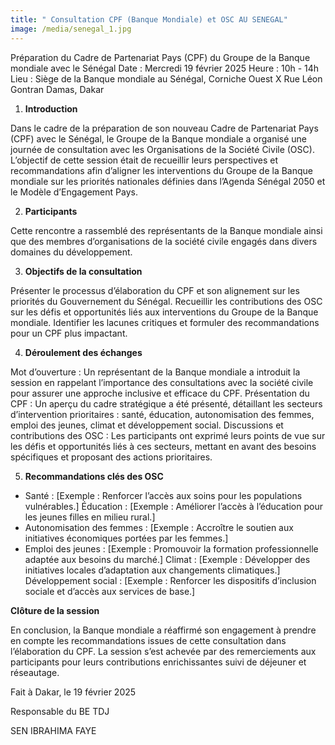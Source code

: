 ```yaml
---
title: " Consultation CPF (Banque Mondiale) et OSC AU SENEGAL"
image: /media/senegal_1.jpg
---
```

Préparation du Cadre de Partenariat Pays (CPF) du Groupe de la Banque mondiale avec le Sénégal
Date : Mercredi 19 février 2025 Heure : 10h - 14h Lieu : Siège de la Banque mondiale au Sénégal, Corniche Ouest X Rue Léon Gontran Damas, Dakar

1. **Introduction** 

Dans le cadre de la préparation de son nouveau Cadre de Partenariat Pays (CPF) avec le Sénégal, le Groupe de la Banque mondiale a organisé une journée de consultation avec les Organisations de la Société Civile (OSC). L’objectif de cette session était de recueillir leurs perspectives et recommandations afin d’aligner les interventions du Groupe de la Banque mondiale sur les priorités nationales définies dans l’Agenda Sénégal 2050 et le Modèle d’Engagement Pays.

2. **Participants** 

Cette rencontre a rassemblé des représentants de la Banque mondiale ainsi que des membres d’organisations de la société civile engagés dans divers domaines du développement.

3. **Objectifs de la consultation** 

Présenter le processus d’élaboration du CPF et son alignement sur les priorités du Gouvernement du Sénégal. Recueillir les contributions des OSC sur les défis et opportunités liés aux interventions du Groupe de la Banque mondiale. Identifier les lacunes critiques et formuler des recommandations pour un CPF plus impactant.

4. **Déroulement des échanges** 

Mot d’ouverture : Un représentant de la Banque mondiale a introduit la session en rappelant l’importance des consultations avec la société civile pour assurer une approche inclusive et efficace du CPF. Présentation du CPF : Un aperçu du cadre stratégique a été présenté, détaillant les secteurs d’intervention prioritaires : santé, éducation, autonomisation des femmes, emploi des jeunes, climat et développement social. Discussions et contributions des OSC : Les participants ont exprimé leurs points de vue sur les défis et opportunités liés à ces secteurs, mettant en avant des besoins spécifiques et proposant des actions prioritaires.

5. **Recommandations clés des OSC** 

* Santé : \[Exemple : Renforcer l’accès aux soins pour les populations vulnérables.] Éducation : \[Exemple : Améliorer l’accès à l’éducation pour les jeunes filles en milieu rural.] 
* Autonomisation des femmes : \[Exemple : Accroître le soutien aux initiatives économiques portées par les femmes.] 
* Emploi des jeunes : \[Exemple : Promouvoir la formation professionnelle adaptée aux besoins du marché.] Climat : \[Exemple : Développer des initiatives locales d’adaptation aux changements climatiques.] Développement social : \[Exemple : Renforcer les dispositifs d’inclusion sociale et d’accès aux services de base.]



**Clôture de la session** 


En conclusion, la Banque mondiale a réaffirmé son engagement à prendre en compte les recommandations issues de cette consultation dans l’élaboration du CPF. La session s’est achevée par des remerciements aux participants pour leurs contributions enrichissantes suivi de déjeuner et réseautage.

Fait à Dakar, le 19 février 2025 

Responsable du BE TDJ

SEN IBRAHIMA FAYE